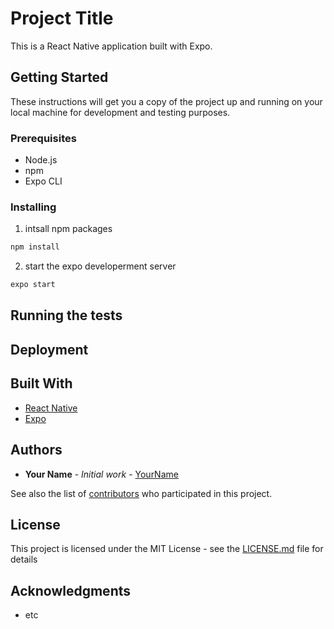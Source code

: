 # Project Title

This is a React Native application built with Expo.

## Getting Started

These instructions will get you a copy of the project up and running on your local machine for development and testing purposes.

### Prerequisites

- Node.js
- npm
- Expo CLI

### Installing

1. intsall npm packages
```sh
npm install
```

2. start the expo developerment server
```sh
expo start
```


## Running the tests



## Deployment



## Built With

- [React Native](http://www.reactnative.com/)
- [Expo](https://expo.io/)


## Authors

- **Your Name** - *Initial work* - [YourName](https://github.com/your_username_)

See also the list of [contributors](https://github.com/your_username_/Project-Name/contributors) who participated in this project.

## License

This project is licensed under the MIT License - see the [LICENSE.md](LICENSE.md) file for details

## Acknowledgments

- etc